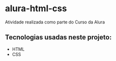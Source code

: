 # alura-html-css
Atividade realizada como parte do Curso da Alura

## Tecnologias usadas neste projeto:
<ul>
 <li>HTML</li>
 <li>CSS</li>
</ul>
